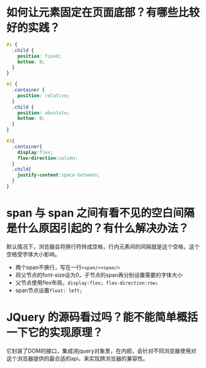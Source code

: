 # 如何让元素固定在页面底部？有哪些比较好的实践？

```scss
#1 {
  .child {
    position: fixed;
    bottom: 0;
  }
}

#2 {
  .container {
    position: relative;
  }
  .child {
    position: absolute;
    bottom: 0;
  }
}

#3{
  .container{
    display:flex;
    flex-direction:column;
  }
  .child{
    justify-content:space-between;
  }
}
```

# span 与 span 之间有看不见的空白间隔是什么原因引起的？有什么解决办法？

默认情况下，浏览器会将换行符转成空格，行内元素间的间隔就是这个空格，这个空格受字体大小影响。

- 两个span不换行，写在一行`<span/><span/>`
- 将父节点的font-size设为0，子节点的span再分别设置需要的字体大小
- 父节点使用flex布局，`display:flex; flex-direction:row;`
- span节点设置`float: left;`

# JQuery 的源码看过吗？能不能简单概括一下它的实现原理？

它封装了DOM的接口，集成进jquery对象里，在内部，会针对不同浏览器使用对这个浏览器提供的最合适的api，来实现跨浏览器的兼容性。